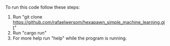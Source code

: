 To run this code follow these steps:

1. Run "git clone https://github.com/rafaelwersom/hexapawn_simple_machine_learning.git"
2. Run "cargo run"
3. For more help run "help" while the program is running.
